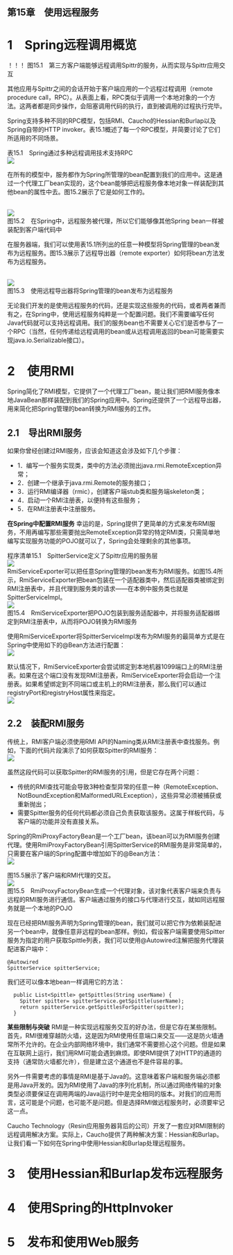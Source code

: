 第15章　使用远程服务
-----------

# 1　Spring远程调用概览
！！！
图15.1　第三方客户端能够远程调用Spittr的服务，从而实现与Spittr应用交互

其他应用与Spittr之间的会话开始于客户端应用的一个远程过程调用（remote procedure call，RPC）。从表面上看，RPC类似于调用一个本地对象的一个方法。这两者都是同步操作，会阻塞调用代码的执行，直到被调用的过程执行完毕。

Spring支持多种不同的RPC模型，包括RMI、Caucho的Hessian和Burlap以及Spring自带的HTTP invoker。表15.1概述了每一个RPC模型，并简要讨论了它们所适用的不同场景。

表15.1　Spring通过多种远程调用技术支持RPC
<br/>![](img/springRpc.jpg)<br/>

在所有的模型中，服务都作为Spring所管理的bean配置到我们的应用中。这是通过一个代理工厂bean实现的，这个bean能够把远程服务像本地对象一样装配到其他bean的属性中去。图15.2展示了它是如何工作的。

<br/>![](img/springProxy.jpg)<br/>
图15.2　在Spring中，远程服务被代理，所以它们能够像其他Spring bean一样被装配到客户端代码中

在服务器端，我们可以使用表15.1所列出的任意一种模型将Spring管理的bean发布为远程服务。图15.3展示了远程导出器（remote exporter）如何将bean方法发布为远程服务。

<br/>![](img/exportSvs.jpg)<br/>
图15.3　使用远程导出器将Spring管理的bean发布为远程服务

无论我们开发的是使用远程服务的代码，还是实现这些服务的代码，或者两者兼而有之，在Spring中，使用远程服务纯粹是一个配置问题。我们不需要编写任何Java代码就可以支持远程调用。我们的服务bean也不需要关心它们是否参与了一个RPC（当然，任何传递给远程调用的bean或从远程调用返回的bean可能需要实现java.io.Serializable接口）。

# 2　使用RMI
Spring简化了RMI模型，它提供了一个代理工厂bean，能让我们把RMI服务像本地JavaBean那样装配到我们的Spring应用中。Spring还提供了一个远程导出器，用来简化把Spring管理的bean转换为RMI服务的工作。

## 2.1　导出RMI服务
如果你曾经创建过RMI服务，应该会知道这会涉及如下几个步骤：
- 1．编写一个服务实现类，类中的方法必须抛出java.rmi.RemoteException异常；
- 2．创建一个继承于java.rmi.Remote的服务接口；
- 3．运行RMI编译器（rmic），创建客户端stub类和服务端skeleton类；
- 4．启动一个RMI注册表，以便持有这些服务；
- 5．在RMI注册表中注册服务。

**在Spring中配置RMI服务**
幸运的是，Spring提供了更简单的方式来发布RMI服务，不用再编写那些需要抛出RemoteException异常的特定RMI类，只需简单地编写实现服务功能的POJO就可以了，Spring会处理剩余的其他事项。

程序清单15.1　SpitterService定义了Spittr应用的服务层
<br/>![](img/SpitterService.jpg)<br/>
RmiServiceExporter可以把任意Spring管理的bean发布为RMI服务。如图15.4所示，RmiServiceExporter把bean包装在一个适配器类中，然后适配器类被绑定到RMI注册表中，并且代理到服务类的请求——在本例中服务类也就是SpitterServiceImpl。
<br/>![](img/RmiSE.jpg)<br/>
图15.4　RmiServiceExporter把POJO包装到服务适配器中，并将服务适配器绑定到RMI注册表中，从而将POJO转换为RMI服务

使用RmiServiceExporter将SpitterServiceImpl发布为RMI服务的最简单方式是在Spring中使用如下的@Bean方法进行配置：
<br/>![](img/exportBean.jpg)<br/>

默认情况下，RmiServiceExporter会尝试绑定到本地机器1099端口上的RMI注册表。如果在这个端口没有发现RMI注册表，RmiServiceExporter将会启动一个注册表。如果希望绑定到不同端口或主机上的RMI注册表，那么我们可以通过registryPort和registryHost属性来指定。
<br/>![](img/exportHostPort.jpg)<br/>

## 2.2　装配RMI服务
传统上，RMI客户端必须使用RMI API的Naming类从RMI注册表中查找服务。例如，下面的代码片段演示了如何获取Spitter的RMI服务：
<br/>![](img/TradRmiClient.jpg)<br/>

虽然这段代码可以获取Spitter的RMI服务的引用，但是它存在两个问题：
- 传统的RMI查找可能会导致3种检查型异常的任意一种（RemoteException、NotBoundException和MalformedURLException），这些异常必须被捕获或重新抛出；
- 需要Spitter服务的任何代码都必须自己负责获取该服务。这属于样板代码，与客户端的功能并没有直接关系。

Spring的RmiProxyFactoryBean是一个工厂bean，该bean可以为RMI服务创建代理。使用RmiProxyFactoryBean引用SpitterService的RMI服务是非常简单的，只需要在客户端的Spring配置中增加如下的@Bean方法：
<br/>![](img/SpringClient.jpg)<br/>

图15.5展示了客户端和RMI代理的交互。
<br/>![](img/ClientAndRMIProxy.jpg)<br/>
图15.5　RmiProxyFactoryBean生成一个代理对象，该对象代表客户端来负责与远程的RMI服务进行通信。客户端通过服务的接口与代理进行交互，就如同远程服务就是一个本地的POJO

现在已经把RMI服务声明为Spring管理的bean，我们就可以把它作为依赖装配进另一个bean中，就像任意非远程的bean那样。例如，假设客户端需要使用Spitter服务为指定的用户获取Spittle列表，我们可以使用@Autowired注解把服务代理装配进客户端中：
```
@Autowired
SpitterService spitterService;
```

我们还可以像本地bean一样调用它的方法：
```
  public List<Spittle> getSpittles(String userName) {
    Spitter spitter= spitterService.getSpittle(userName);
    return spitterService.getSpittlesForSpitter(spitter);
  }
```

**某些限制与突破**
RMI是一种实现远程服务交互的好办法，但是它存在某些限制。首先，RMI很难穿越防火墙，这是因为RMI使用任意端口来交互——这是防火墙通常所不允许的。在企业内部网络环境中，我们通常不需要担心这个问题。但是如果在互联网上运行，我们用RMI可能会遇到麻烦。即使RMI提供了对HTTP的通道的支持（通常防火墙都允许），但是建立这个通道也不是件容易的事。

另外一件需要考虑的事情是RMI是基于Java的。这意味着客户端和服务端必须都是用Java开发的。因为RMI使用了Java的序列化机制，所以通过网络传输的对象类型必须要保证在调用两端的Java运行时中是完全相同的版本。对我们的应用而言，这可能是个问题，也可能不是问题。但是选择RMI做远程服务时，必须要牢记这一点。

Caucho Technology（Resin应用服务器背后的公司）开发了一套应对RMI限制的远程调用解决方案。实际上，Caucho提供了两种解决方案：Hessian和Burlap。让我们看一下如何在Spring中使用Hessian和Burlap处理远程服务。

# 3　使用Hessian和Burlap发布远程服务

# 4　使用Spring的HttpInvoker

# 5　发布和使用Web服务